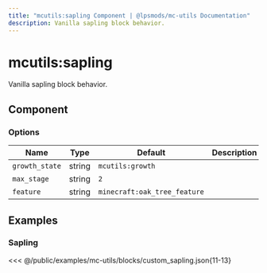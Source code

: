 ```yaml
---
title: "mcutils:sapling Component | @lpsmods/mc-utils Documentation"
description: Vanilla sapling block behavior.
---
```


# mcutils:sapling

Vanilla sapling block behavior.

## Component

### Options

| Name           | Type   | Default                      | Description |
| -------------- | ------ | ---------------------------- | ----------- |
| `growth_state` | string | `mcutils:growth`             |             |
| `max_stage`    | string | `2`                          |             |
| `feature`      | string | `minecraft:oak_tree_feature` |             |

## Examples

### Sapling

<<< @/public/examples/mc-utils/blocks/custom_sapling.json{11-13}
